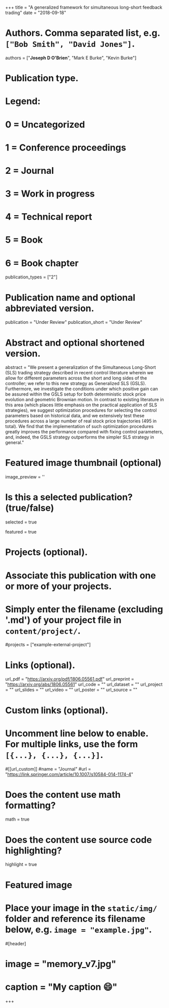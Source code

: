 +++
title = "A generalized framework for simultaneous long-short feedback trading"
date = "2018-09-18"

# Authors. Comma separated list, e.g. `["Bob Smith", "David Jones"]`.

authors = ["**Joseph D O'Brien**", "Mark E Burke", "Kevin Burke"]

# Publication type.
# Legend:
# 0 = Uncategorized
# 1 = Conference proceedings
# 2 = Journal
# 3 = Work in progress
# 4 = Technical report
# 5 = Book
# 6 = Book chapter
publication_types = ["2"]

# Publication name and optional abbreviated version.
publication = "Under Review"
publication_short = "Under Review"

# Abstract and optional shortened version.
abstract = "We present a generalization of the Simultaneous Long-Short (SLS) trading strategy described in recent control literature wherein we allow for different parameters across the short and long sides of the controller; we refer to this new strategy as Generalized SLS (GSLS). Furthermore, we investigate the conditions under which positive gain can be assured within the GSLS setup for both deterministic stock price evolution and geometric Brownian motion. In contrast to existing literature in this area (which places little emphasis on the practical application of SLS strategies), we suggest optimization procedures for selecting the control parameters based on historical data, and we extensively test these procedures across a large number of real stock price trajectories (495 in total). We find that the implementation of such optimization procedures greatly improves the performance compared with fixing control parameters, and, indeed, the GSLS strategy outperforms the simpler SLS strategy in general."

# Featured image thumbnail (optional)
image_preview = ''

# Is this a selected publication? (true/false)
selected = true

featured = true


# Projects (optional).
#   Associate this publication with one or more of your projects.
#   Simply enter the filename (excluding '.md') of your project file in `content/project/`.
#projects = ["example-external-project"]

# Links (optional).
url_pdf = "https://arxiv.org/pdf/1806.05561.pdf"
url_preprint = "https://arxiv.org/abs/1806.05561"
url_code = ""
url_dataset = ""
url_project = ""
url_slides = ""
url_video = ""
url_poster = ""
url_source = ""

# Custom links (optional).
#   Uncomment line below to enable. For multiple links, use the form `[{...}, {...}, {...}]`.
#[[url_custom]]
#name = "Journal"
#url = "https://link.springer.com/article/10.1007/s10584-014-1174-4"

# Does the content use math formatting?
math = true

# Does the content use source code highlighting?
highlight = true
  
# Featured image
# Place your image in the `static/img/` folder and reference its filename below, e.g. `image = "example.jpg"`.
#[header]
# image = "memory_v7.jpg"
# caption = "My caption :smile:"

+++
